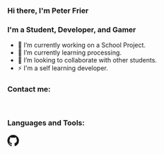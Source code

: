 ### Hi there, I'm Peter Frier

### I'm a Student, Developer, and Gamer

- 🔭 I’m currently working on a School Project.
- 🌱 I’m currently learning processing.
- 👯 I’m looking to collaborate with other students.
- ⚡ I'm a self learning developer.


### Contact me:

<br />

### Languages and Tools:
[<img align="left" alt="GitHub" width="26px" src="https://raw.githubusercontent.com/github/explore/78df643247d429f6cc873026c0622819ad797942/topics/github/github.png" />][github]


<br />
<br />

[github]: https://github.com/Sh1tters
